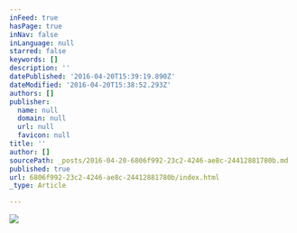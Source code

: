 ```yaml
---
inFeed: true
hasPage: true
inNav: false
inLanguage: null
starred: false
keywords: []
description: ''
datePublished: '2016-04-20T15:39:19.890Z'
dateModified: '2016-04-20T15:38:52.293Z'
authors: []
publisher:
  name: null
  domain: null
  url: null
  favicon: null
title: ''
author: []
sourcePath: _posts/2016-04-20-6806f992-23c2-4246-ae8c-24412881780b.md
published: true
url: 6806f992-23c2-4246-ae8c-24412881780b/index.html
_type: Article

---
```

![](https://the-grid-user-content.s3-us-west-2.amazonaws.com/a7e9537b-e6c9-46f7-8782-420403530e84.jpg)